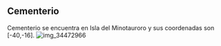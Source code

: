 ## Cementerio
Cementerio se encuentra en Isla del Minotauroro y sus coordenadas son [-40,-16].
![img_34472966](https://media.discordapp.net/attachments/1115311447145193482/1115356409446543541/34472966.jpg)